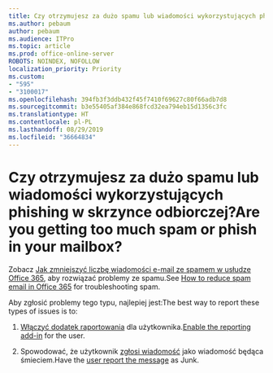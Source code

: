 ```yaml
---
title: Czy otrzymujesz za dużo spamu lub wiadomości wykorzystujących phishing w skrzynce odbiorczej?
ms.author: pebaum
author: pebaum
ms.audience: ITPro
ms.topic: article
ms.prod: office-online-server
ROBOTS: NOINDEX, NOFOLLOW
localization_priority: Priority
ms.custom:
- "595"
- "3100017"
ms.openlocfilehash: 394fb3f3ddb432f45f7410f69627c80f66adb7d8
ms.sourcegitcommit: b3e55405af384e868fcd32ea794eb15d1356c3fc
ms.translationtype: HT
ms.contentlocale: pl-PL
ms.lasthandoff: 08/29/2019
ms.locfileid: "36664834"
---
```

# <a name="are-you-getting-too-much-spam-or-phish-in-your-mailbox"></a><span data-ttu-id="b88f8-102">Czy otrzymujesz za dużo spamu lub wiadomości wykorzystujących phishing w skrzynce odbiorczej?</span><span class="sxs-lookup"><span data-stu-id="b88f8-102">Are you getting too much spam or phish in your mailbox?</span></span>

<span data-ttu-id="b88f8-103">Zobacz [Jak zmniejszyć liczbę wiadomości e-mail ze spamem w usłudze Office 365](https://docs.microsoft.com/office365/securitycompliance/reduce-spam-email), aby rozwiązać problemy ze spamu.</span><span class="sxs-lookup"><span data-stu-id="b88f8-103">See [How to reduce spam email in Office 365](https://docs.microsoft.com/office365/securitycompliance/reduce-spam-email) for troubleshooting spam.</span></span>
  
<span data-ttu-id="b88f8-104">Aby zgłosić problemy tego typu, najlepiej jest:</span><span class="sxs-lookup"><span data-stu-id="b88f8-104">The best way to report these types of issues is to:</span></span>
  
1. <span data-ttu-id="b88f8-105">[Włączyć dodatek raportowania](https://docs.microsoft.com/office365/securitycompliance/enable-the-report-message-add-in) dla użytkownika.</span><span class="sxs-lookup"><span data-stu-id="b88f8-105">[Enable the reporting add-in](https://docs.microsoft.com/office365/securitycompliance/enable-the-report-message-add-in) for the user.</span></span>

2. <span data-ttu-id="b88f8-106">Spowodować, że użytkownik [zgłosi wiadomość](https://support.office.com/article/b5caa9f1-cdf3-4443-af8c-ff724ea719d2) jako wiadomość będąca śmieciem.</span><span class="sxs-lookup"><span data-stu-id="b88f8-106">Have the [user report the message](https://support.office.com/article/b5caa9f1-cdf3-4443-af8c-ff724ea719d2) as Junk.</span></span>

